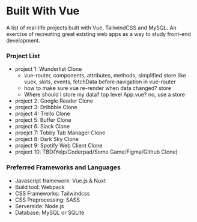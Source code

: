 # Built With Vue

A list of real-life projects built with Vue, TailwindCSS and MySQL. An exercise of recreating great existing web apps as a way to study front-end development.

### Project List

- project 1: Wunderlist Clone
  - vue-router, components, attributes, methods, simplified store like vuex, slots, events, fetchData before navigation in vue-router
  - how to make sure vue re-render when data changed? store
  - Where should I store my data? top level App.vue? no, use a store
- project 2: Google Reader Clone
- project 3: Dribbble Clone
- project 4: Trello Clone
- project 5: Buffer Clone
- project 6: Slack Clone
- proejct 7: Tobby Tab Manager Clone
- project 8: Dark Sky Clone
- project 9: Spotify Web Client Clone
- project 10: TBD(Yelp/Coderpad/Some Game/Figma/Github Clone)

### Preferred Frameworks and Languages

- Javascript framework: Vue.js & Nuxt
- Build tool: Webpack
- CSS Frameworks: Tailwindcss
- CSS Preprocessing: SASS
- Serverside: Node.js
- Database: MySQL or SQLite
